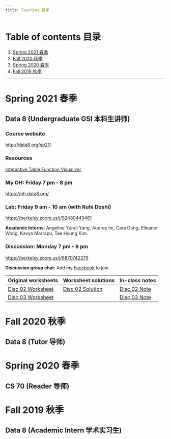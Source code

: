 ```yaml
---
title: Teaching 教学
---
```


# Table of contents 目录

1. [Spring 2021 春季](#spring-2021-春季)
2. [Fall 2020 秋季](#fall-2020-秋季)
3. [Spring 2020 春季](#spring-2020-春季)
4. [Fall 2019 秋季](#fall-2019-秋季)

***

# Spring 2021 春季

## Data 8 (Undergraduate GSI 本科生讲师)

### Course website
<http://data8.org/sp21/>

### Resources
[Interactive Table Function Visualizer](http://data8.org/interactive_table_functions/)

### My OH: Friday 7 pm - 8 pm
<https://oh.data8.org/>

### Lab: Friday 9 am - 10 am (with Ruhi Doshi)

<https://berkeley.zoom.us/j/92480443461>

**Academic Interns**: Angeline Yundi Yang, Audrey Im, Cara Dong, Elleanor Wong, Kavya Marrapu, Tae Hyung Kim.

### Discussion: Monday 7 pm - 8 pm
<https://berkeley.zoom.us/j/6870742279>

**Discussion group chat**: Add my [Facebook](https://www.facebook.com/kinghan0730/) to join.

| Original worksheets | Worksheet solutions | In-class notes |
| --- | --- | --- |
| [Disc 02 Worksheet](https://docs.google.com/document/d/1V-8nZLu7T-R1l85WrD7nTcCardj6L7tnZkYmReuboDY/edit?usp=sharing) | [Disc 02 Solution](https://docs.google.com/document/d/1c75_upPwh2Dy4wDBky8G_jeW4RYIrbp0Cwdw1zlYkgU/edit?usp=sharing) | [Disc 02 Note](https://docs.google.com/document/d/1eI0QKyKgN0d5uAHhXE4kHq07fY5PW7X-bbwba8tfUKw/edit?usp=sharing) |
| [Disc 03 Worksheet](https://docs.google.com/document/d/102IL5n0VRsYPLaJWb9L5H87MQ46ZL6xK3TPpwzongfA/edit?usp=sharing) | | [Disc 03 Note](https://docs.google.com/document/d/10BMUsTtit78IA_Qp1U09HwG77RR-ZFJD9BL4-A6W-QI/edit?usp=sharing)|

# Fall 2020 秋季

## Data 8 (Tutor 导师)

# Spring 2020 春季

## CS 70 (Reader 导师)

# Fall 2019 秋季

## Data 8 (Academic Intern 学术实习生)